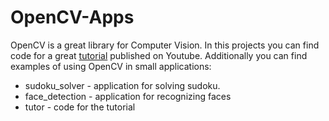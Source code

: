 # OpenCV-Apps

OpenCV is a great library for Computer Vision. In this projects you can find code for a great [tutorial]('https://www.youtube.com/watch?v=N81PCpADwKQ&t=24105s') published on Youtube.
Additionally you can find examples of using OpenCV in small applications:
* sudoku_solver - application for solving sudoku.
* face_detection - application for recognizing faces
* tutor - code for the tutorial
